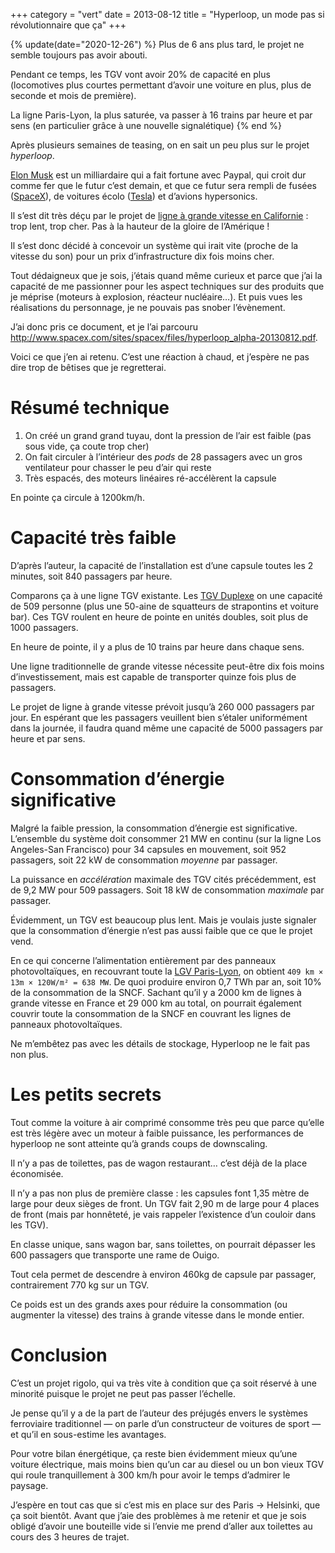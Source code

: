 +++
category = "vert"
date = 2013-08-12
title = "Hyperloop, un mode pas si révolutionnaire que ça"
+++

{% update(date="2020-12-26") %}
Plus de 6 ans plus tard, le projet ne semble toujours pas avoir abouti.

Pendant ce temps, les TGV vont avoir 20% de capacité en plus (locomotives plus courtes permettant d’avoir une voiture en plus, plus de seconde et mois de première).

La ligne Paris-Lyon, la plus saturée, va passer à 16 trains par heure et par sens (en particulier grâce à une nouvelle signalétique)
{% end %}

Après plusieurs semaines de teasing, on en sait un peu plus sur le
projet *hyperloop*.

[Elon Musk](http://fr.wikipedia.org/wiki/Elon_Musk) est un milliardaire
qui a fait fortune avec Paypal, qui croit dur comme fer que le futur
c’est demain, et que ce futur sera rempli de fusées
([SpaceX](http://fr.wikipedia.org/wiki/SpaceX)), de voitures écolo
([Tesla](http://fr.wikipedia.org/wiki/Tesla_Motors)) et d’avions
hypersonics.

Il s’est dit très déçu par le projet de [ligne à grande vitesse en
Californie](http://en.wikipedia.org/wiki/California_High-Speed_Rail) :
trop lent, trop cher. Pas à la hauteur de la gloire de l’Amérique !

Il s’est donc décidé à concevoir un système qui irait vite (proche de la
vitesse du son) pour un prix d’infrastructure dix fois moins cher.

Tout dédaigneux que je sois, j’étais quand même curieux et parce que
j’ai la capacité de me passionner pour les aspect techniques sur des
produits que je méprise (moteurs à explosion, réacteur nucléaire…). Et
puis vues les réalisations du personnage, je ne pouvais pas snober
l’évènement.

J’ai donc pris ce document, et je l’ai parcouru
<http://www.spacex.com/sites/spacex/files/hyperloop_alpha-20130812.pdf>.

Voici ce que j’en ai retenu. C’est une réaction à chaud, et j’espère ne
pas dire trop de bêtises que je regretterai.

# Résumé technique

1.  On créé un grand grand tuyau, dont la pression de l’air est faible
    (pas sous vide, ça coute trop cher)
2.  On fait circuler à l’intérieur des _pods_ de 28 passagers avec un gros
    ventilateur pour chasser le peu d’air qui reste
3.  Très espacés, des moteurs linéaires ré-accélèrent la capsule

En pointe ça circule à 1200km/h.

# Capacité très faible

D’après l’auteur, la capacité de l’installation est d’une capsule toutes
les 2 minutes, soit 840 passagers par heure.

Comparons ça à une ligne TGV existante. Les [TGV
Duplexe](http://fr.wikipedia.org/wiki/TGV_2N2) on une capacité de 509
personne (plus une 50-aine de squatteurs de strapontins et voiture bar).
Ces TGV roulent en heure de pointe en unités doubles, soit plus de 1000
passagers.

En heure de pointe, il y a plus de 10 trains par heure dans chaque sens.

Une ligne traditionnelle de grande vitesse nécessite peut-être dix fois
moins d’investissement, mais est capable de transporter quinze fois plus
de passagers.

Le projet de ligne à grande vitesse prévoit jusqu’à 260 000 passagers
par jour. En espérant que les passagers veuillent bien s’étaler
uniformément dans la journée, il faudra quand même une capacité de 5000
passagers par heure et par sens.

# Consommation d’énergie significative

Malgré la faible pression, la consommation d’énergie est significative.
L’ensemble du système doit consommer 21 MW en continu (sur la ligne Los
Angeles-San Francisco) pour 34 capsules en mouvement, soit 952
passagers, soit 22 kW de consommation *moyenne* par passager.

La puissance en *accélération* maximale des TGV cités précédemment, est
de 9,2 MW pour 509 passagers. Soit 18 kW de consommation *maximale* par
passager.

Évidemment, un TGV est beaucoup plus lent. Mais je voulais juste
signaler que la consommation d’énergie n’est pas aussi faible que ce que
le projet vend.

En ce qui concerne l’alimentation entièrement par des panneaux
photovoltaïques, en recouvrant toute la [LGV
Paris-Lyon](http://fr.wikipedia.org/wiki/LGV_Sud-Est), on obtient `409 km
× 13m × 120W/m² = 638 MW`. De quoi produire environ 0,7 TWh par an, soit
10% de la consommation de la SNCF. Sachant qu’il y a 2000 km de lignes à
grande vitesse en France et 29 000 km au total, on pourrait également
couvrir toute la consommation de la SNCF en couvrant les lignes de
panneaux photovoltaïques.

Ne m’embêtez pas avec les détails de stockage, Hyperloop ne le fait pas
non plus.

# Les petits secrets

Tout comme la voiture à air comprimé consomme très peu que parce qu’elle
est très légère avec un moteur à faible puissance, les performances de
hyperloop ne sont atteinte qu’à grands coups de downscaling.

Il n’y a pas de toilettes, pas de wagon restaurant… c’est déjà de la
place économisée.

Il n’y a pas non plus de première classe : les capsules font 1,35 mètre
de large pour deux sièges de front. Un TGV fait 2,90 m de large pour 4
places de front (mais par honnêteté, je vais rappeler l’existence d’un
couloir dans les TGV).

En classe unique, sans wagon bar, sans toilettes, on pourrait dépasser
les 600 passagers que transporte une rame de Ouigo.

Tout cela permet de descendre à environ 460kg de capsule par passager,
contrairement 770 kg sur un TGV.

Ce poids est un des grands axes pour réduire la consommation (ou
augmenter la vitesse) des trains à grande vitesse dans le monde entier.

# Conclusion

C’est un projet rigolo, qui va très vite à condition que ça soit réservé
à une minorité puisque le projet ne peut pas passer l’échelle.

Je pense qu’il y a de la part de l’auteur des préjugés envers le
systèmes ferroviaire traditionnel — on parle d’un constructeur de
voitures de sport — et qu’il en sous-estime les avantages.

Pour votre bilan énergétique, ça reste bien évidemment mieux qu’une
voiture électrique, mais moins bien qu’un car au diesel ou un bon vieux
TGV qui roule tranquillement à 300 km/h pour avoir le temps d’admirer le
paysage.

J’espère en tout cas que si c’est mis en place sur des Paris → Helsinki,
que ça soit bientôt. Avant que j’aie des problèmes à me retenir et que
je sois obligé d’avoir une bouteille vide si l’envie me prend d’aller
aux toilettes au cours des 3 heures de trajet.
